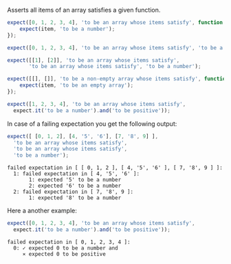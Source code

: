 Asserts all items of an array satisfies a given function.

<!-- evaluate -->
```javascript
expect([0, 1, 2, 3, 4], 'to be an array whose items satisfy', function (item, index) {
    expect(item, 'to be a number');
});

expect([0, 1, 2, 3, 4], 'to be an array whose items satisfy', 'to be a number');

expect([[1], [2]], 'to be an array whose items satisfy',
       'to be an array whose items satisfy', 'to be a number');

expect([[], []], 'to be a non-empty array whose items satisfy', function (item) {
    expect(item, 'to be an empty array');
});

expect([1, 2, 3, 4], 'to be an array whose items satisfy',
  expect.it('to be a number').and('to be positive'));
```
<!-- /evaluate -->

In case of a failing expectation you get the following output:

<!-- evaluate -->
```javascript
expect([ [0, 1, 2], [4, '5', '6'], [7, '8', 9] ],
  'to be an array whose items satisfy',
  'to be an array whose items satisfy',
  'to be a number');
```

```
failed expectation in [ [ 0, 1, 2 ], [ 4, '5', '6' ], [ 7, '8', 9 ] ]:
  1: failed expectation in [ 4, '5', '6' ]:
       1: expected '5' to be a number
       2: expected '6' to be a number
  2: failed expectation in [ 7, '8', 9 ]:
       1: expected '8' to be a number
```
<!-- /evaluate -->

Here a another example:

<!-- evaluate -->
```javascript
expect([0, 1, 2, 3, 4], 'to be an array whose items satisfy',
  expect.it('to be a number').and('to be positive'));
```

```
failed expectation in [ 0, 1, 2, 3, 4 ]:
  0: ✓ expected 0 to be a number and
     ⨯ expected 0 to be positive
```
<!-- /evaluate -->
